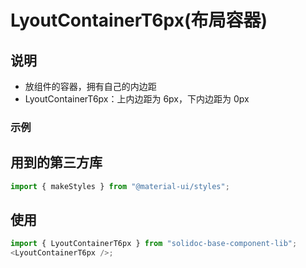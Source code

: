 # LyoutContainerT6px(布局容器)

## 说明

- 放组件的容器，拥有自己的内边距
- LyoutContainerT6px：上内边距为 6px，下内边距为 0px

### 示例

## 用到的第三方库

```js
import { makeStyles } from "@material-ui/styles";
```

## 使用

```js
import { LyoutContainerT6px } from "solidoc-base-component-lib";
<LyoutContainerT6px />;
```
